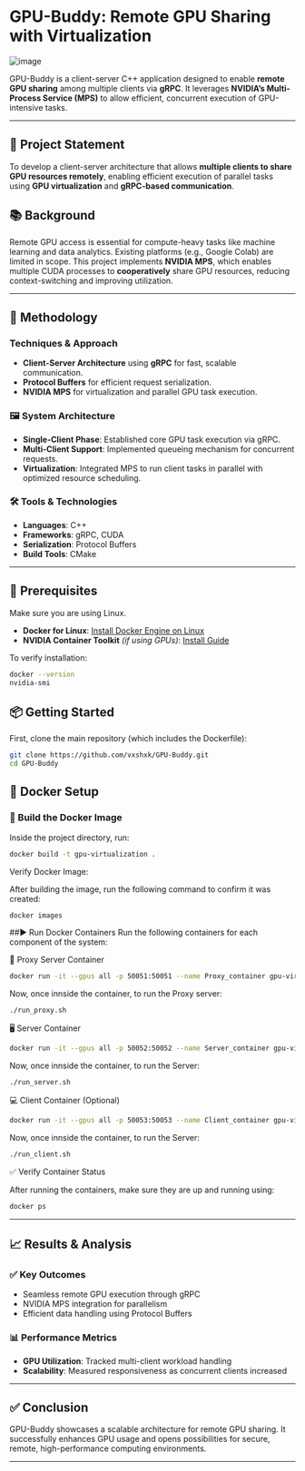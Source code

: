 # GPU-Buddy: Remote GPU Sharing with Virtualization

![image](https://github.com/user-attachments/assets/9b44ccfd-9679-4f0d-a81f-27d97018f98b)

GPU-Buddy is a client-server C++ application designed to enable **remote GPU sharing** among multiple clients via **gRPC**. It leverages **NVIDIA’s Multi-Process Service (MPS)** to allow efficient, concurrent execution of GPU-intensive tasks.

---
## 📌 Project Statement

To develop a client-server architecture that allows **multiple clients to share GPU resources remotely**, enabling efficient execution of parallel tasks using **GPU virtualization** and **gRPC-based communication**.

## 📚 Background

Remote GPU access is essential for compute-heavy tasks like machine learning and data analytics. Existing platforms (e.g., Google Colab) are limited in scope. This project implements **NVIDIA MPS**, which enables multiple CUDA processes to **cooperatively** share GPU resources, reducing context-switching and improving utilization.

---
## 🔧 Methodology

### Techniques & Approach

- **Client-Server Architecture** using **gRPC** for fast, scalable communication.
- **Protocol Buffers** for efficient request serialization.
- **NVIDIA MPS** for virtualization and parallel GPU task execution.

### 🖼️ System Architecture

- **Single-Client Phase**: Established core GPU task execution via gRPC.
- **Multi-Client Support**: Implemented queueing mechanism for concurrent requests.
- **Virtualization**: Integrated MPS to run client tasks in parallel with optimized resource scheduling.

### 🛠 Tools & Technologies

- **Languages**: C++
- **Frameworks**: gRPC, CUDA
- **Serialization**: Protocol Buffers
- **Build Tools**: CMake

---
## 🧰 Prerequisites
Make sure you are using Linux.

- **Docker for Linux**: [Install Docker Engine on Linux](https://docs.docker.com/engine/install/)
- **NVIDIA Container Toolkit** *(if using GPUs)*: [Install Guide](https://docs.nvidia.com/datacenter/cloud-native/container-toolkit/install-guide.html)

To verify installation:

```bash
docker --version
nvidia-smi
```

## 📦 Getting Started

First, clone the main repository (which includes the Dockerfile):

```bash
git clone https://github.com/vxshxk/GPU-Buddy.git
cd GPU-Buddy
```

## 🐳 Docker Setup

### 🔧 Build the Docker Image

Inside the project directory, run:

```bash
docker build -t gpu-virtualization .
```
Verify Docker Image:

After building the image, run the following command to confirm it was created:

```bash
docker images
```

##▶️ Run Docker Containers
Run the following containers for each component of the system:


🧩 Proxy Server Container
```bash
docker run -it --gpus all -p 50051:50051 --name Proxy_container gpu-virtualization bash
```
Now, once innside the container, to run the Proxy server:
```bash
./run_proxy.sh
```


🖥️ Server Container
```bash
docker run -it --gpus all -p 50052:50052 --name Server_container gpu-virtualization bash
```
Now, once innside the container, to run the Server:
```bash
./run_server.sh
```


💻 Client Container (Optional)
```bash
docker run -it --gpus all -p 50053:50053 --name Client_container gpu-virtualization bash
```
Now, once innside the container, to run the Server:
```bash
./run_client.sh
```

✅ Verify Container Status

After running the containers, make sure they are up and running using:

```bash
docker ps
```
---

## 📈 Results & Analysis

### ✅ Key Outcomes

- Seamless remote GPU execution through gRPC
- NVIDIA MPS integration for parallelism
- Efficient data handling using Protocol Buffers

### 📊 Performance Metrics

- **GPU Utilization**: Tracked multi-client workload handling
- **Scalability**: Measured responsiveness as concurrent clients increased

---
## ✅ Conclusion

GPU-Buddy showcases a scalable architecture for remote GPU sharing. It successfully enhances GPU usage and opens possibilities for secure, remote, high-performance computing environments.

---

